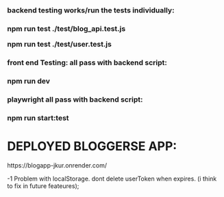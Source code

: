<h3>backend testing works/run the tests individually:<h3>

npm run test ./test/blog_api.test.js

npm run test ./test/user.test.js

<h3>front end Testing: all pass with backend script:<h3>

 npm run dev

<h3>playwright all pass with backend script: <h3>

npm run start:test


<h1>DEPLOYED BLOGGERSE APP:</h1>
https://blogapp-jkur.onrender.com/

-1 Problem with localStorage. 
dont delete userToken when expires. (i think to fix in future feateures);